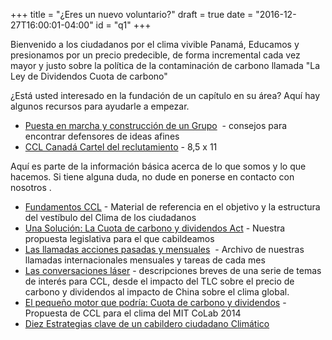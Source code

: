 +++
title = "¿Eres un nuevo voluntario?"
draft = true
date = "2016-12-27T16:00:01-04:00"
id = "q1"
+++

Bienvenido a los ciudadanos por el clima vivible Panamá, Educamos y presionamos por un precio predecible, de forma incremental cada vez mayor y justo sobre la política de la contaminación de carbono llamada "La Ley de Dividendos Cuota de carbono"

¿Está usted interesado en la fundación de un capítulo en su área? Aquí hay algunos recursos para ayudarle a empezar.

* [Puesta en marcha y construcción de un Grupo](https://canada.citizensclimatelobby.org/wp-content/uploads/sites/8/converted_files/default/files/files/Starting%20and%20Building%20a%20CCL%20Group%20Canada%20January%202013.pdf)  - consejos para encontrar defensores de ideas afines
* [CCL Canadá Cartel del reclutamiento](https://canada.citizensclimatelobby.org/wp-content/uploads/sites/8/converted_files/default/files/files/CCCL%20recruitment%20poster.pdf) - 8,5 x 11

Aquí es parte de la información básica acerca de lo que somos y lo que hacemos. Si tiene alguna duda, no dude en ponerse en contacto con nosotros .

* [Fundamentos CCL](https://canada.citizensclimatelobby.org/wp-content/uploads/sites/8/converted_files/default/files/files/CCL%20Support%20Kit%20Canada.pdf) - Material de referencia en el objetivo y la estructura del vestíbulo del Clima de los ciudadanos
* [Una Solución: La Cuota de carbono y dividendos Act](https://canada.citizensclimatelobby.org/wp-content/uploads/sites/8/2015/09/CCLCC_CFDPolicyAug-2015.pdf) - Nuestra propuesta legislativa para el que cabildeamos
* [Las llamadas acciones pasadas y mensuales](https://canada.citizensclimatelobby.org/monthly-actions/)  - Archivo de nuestras llamadas internacionales mensuales y tareas de cada mes
* [Las conversaciones láser](https://canada.citizensclimatelobby.org/laser-talks/) - descripciones breves de una serie de temas de interés para CCL, desde el impacto del TLC sobre el precio de carbono y dividendos al impacto de China sobre el clima global.
* [El pequeño motor que podría: Cuota de carbono y dividendos](http://climatecolab.org:18081/plans/-/plans/contestId/1300404/planId/2802) - Propuesta de CCL para el clima del MIT CoLab 2014
* [Diez Estrategias clave de un cabildero ciudadano Climático](https://canada.citizensclimatelobby.org/wp-content/uploads/sites/8/converted_files/default/files/images/ResWhatWeDoPoster.pdf)